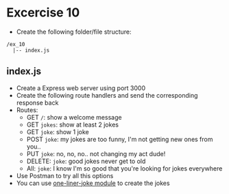 # Excercise 10

* Create the following folder/file structure:
```
/ex_10
  |-- index.js
```

## index.js
* Create a Express web server using port 3000
* Create the following route handlers and send the corresponding response back
* Routes:
  * GET `/`: show a welcome message
  * GET `jokes`: show at least 2 jokes
  * GET `joke`: show 1 joke
  * POST `joke`: my jokes are too funny, I'm not getting new ones from you..
  * PUT `joke`: no, no, no.. not changing my act dude!
  * DELETE: `joke`: good jokes never get to old
  * All: `joke`: I know I'm so good that you're looking for jokes everywhere 
* Use Postman to try all this options
* You can use [one-liner-joke module](https://www.npmjs.com/package/one-liner-joke) to create the jokes